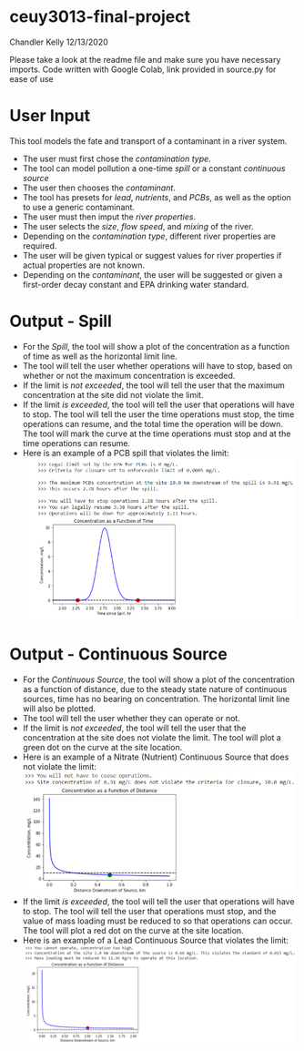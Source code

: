 # ceuy3013-final-project
Chandler Kelly
12/13/2020

Please take a look at the readme file and make sure you have necessary imports.
Code written with Google Colab, link provided in source.py for ease of use

# User Input
This tool models the fate and transport of a contaminant in a river system.
*  The user must first chose the *contamination type*.
*  The tool can model pollution a one-time *spill* or a constant *continuous source*
*  The user then chooses the *contaminant*.
*  The tool has presets for *lead*, *nutrients*, and *PCBs*, as well as the option to use a generic contaminant.
*  The user must then imput the *river properties*.
*  The user selects the *size*, *flow speed*, and *mixing* of the river.
*  Depending on the *contamination type*, different river properties are required.
*  The user will be given typical or suggest values for river properties if actual properties are not known.
*  Depending on the *contaminant*, the user will be suggested or given a first-order decay constant and EPA drinking water standard.

# Output - Spill
*  For the *Spill*, the tool will show a plot of the concentration as a function of time as well as the horizontal limit line.
*  The tool will tell the user whether operations will have to stop, based on whether or not the maximum concentration is exceeded.
*  If the limit is *not exceeded*, the tool will tell the user that the maximum concentration at the site did not violate the limit.
*  If the limit *is exceeded*, the tool will tell the user that operations will have to stop. The tool will tell the user the time operations must stop, the time operations can resume, and the total time the operation will be down. The tool will mark the curve at the time operations must stop and at the time operations can resume.
*  Here is an example of a PCB spill that violates the limit:
![PCB Spill](https://github.com/chandler-kelly/ceuy3013-final-project/blob/main/PCB%20Spill%20Output.PNG)

# Output - Continuous Source
*  For the *Continuous Source*, the tool will show a plot of the concentration as a function of distance, due to the steady state nature of continuous sources, time has no bearing on concentration. The horizontal limit line will also be plotted.
*  The tool will tell the user whether they can operate or not.
*  If the limit is *not exceeded*, the tool will tell the user that the concentration at the site does not violate the limit. The tool will plot a green dot on the curve at the site location.
*  Here is an example of a Nitrate (Nutrient) Continuous Source that does not violate the limit:
![Nutrient Cont Source](https://github.com/chandler-kelly/ceuy3013-final-project/blob/main/Nutrient%20Cont%20Source%20Output.PNG)
*  If the limit *is exceeded*, the tool will tell the user that operations will have to stop. The tool will tell the user that operations must stop, and the value of mass loading must be reduced to so that operations can occur. The tool will plot a red dot on the curve at the site location.
*  Here is an example of a Lead Continuous Source that violates the limit:
![Lead Cont Source](https://github.com/chandler-kelly/ceuy3013-final-project/blob/main/Lead%20Cont%20Source%20Output.PNG)

